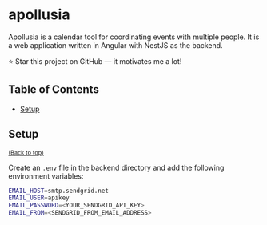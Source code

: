 # apollusia

Apollusia is a calendar tool for coordinating events with multiple people.
It is a web application written in Angular with NestJS as the backend.

:star: Star this project on GitHub — it motivates me a lot!

<!---
TODO: Add Logo Banner
-->

<!---
TODO: Add screenshots of the application
-->

## Table of Contents

- [Setup](#setup)

## Setup

<sup>[(Back to top)](#table-of-contents)</sup>

Create an `.env` file in the backend directory and add the following environment variables:

```bash
EMAIL_HOST=smtp.sendgrid.net
EMAIL_USER=apikey
EMAIL_PASSWORD=<YOUR_SENDGRID_API_KEY>
EMAIL_FROM=<SENDGRID_FROM_EMAIL_ADDRESS>
```
